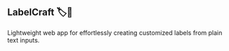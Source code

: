## LabelCraft 🏷️🎨️


Lightweight web app for effortlessly creating customized labels from plain text inputs.